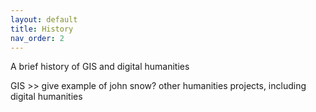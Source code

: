 ```yaml
---
layout: default
title: History
nav_order: 2
---
```

A brief history of GIS and digital humanities

GIS >> give example of john snow? other humanities projects, including digital humanities
